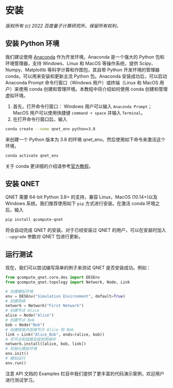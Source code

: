 # 安装

*版权所有 (c) 2022 百度量子计算研究所，保留所有权利。*

## 安装 Python 环境

我们建议使用 [Anaconda](https://www.anaconda.com/products/distribution) 作为开发环境。Anaconda 是一个强大的 Python 包和环境管理器，支持 Windows、Linux 和 MacOS 等操作系统，提供 Scipy、Numpy、Matplotlib 等科学计算和作图包，其自带 Python 开发环境的管理器 conda，可以用来安装和更新主流 Python 包。Anaconda 安装成功后，可以启动 Anaconda Prompt 命令行窗口（Windows 用户）或终端（Linux 和 MacOS 用户）来使用 conda 创建和管理环境。本教程中将介绍如何使用 conda 创建和管理虚拟环境。

1. 首先，打开命令行窗口： Windows 用户可以输入 ``Anaconda Prompt``；MacOS 用户可以使用快捷键 ``command + space`` 并输入 ``Terminal``。
2. 在打开命令行窗口后，输入
```bash
conda create --name qnet_env python=3.8
```
来创建一个 Python 版本为 3.8 的环境 qnet_env。然后使用如下命令来激活这个环境，
```bash
conda activate qnet_env
```

关于 conda 更详细的介绍请参考[官方教程](https://docs.conda.io/projects/conda/en/latest/user-guide/getting-started.html)。

## 安装 QNET

QNET 需要 64-bit Python 3.8+ 的支持，兼容 Linux，MacOS (10.14+)以及 Windows 系统。我们推荐使用如下 ``pip`` 方式进行安装。在激活 conda 环境之后，输入
```bash
pip install qcompute-qnet
```
将会自动完成 QNET 的安装。对于已经安装过 QNET 的用户，可以在安装时加入 ``--upgrade`` 参数对 QNET 包进行更新。

## 运行测试

现在，我们可以尝试编写简单的例子来测试 QNET 是否安装成功。例如：


```python
from qcompute_qnet.core.des import DESEnv
from qcompute_qnet.topology import Network, Node, Link

# 创建模拟环境
env = DESEnv("Simulation Environment", default=True)
# 创建网络
network = Network("First Network")  
# 创建节点 Alice
alice = Node("Alice")  
# 创建节点 Bob
bob = Node("Bob")  
# 创建链路并连接节点 Alice 和 Bob
link = Link("Alice_Bob", ends=(alice, bob)) 
# 将节点和链路安装到网络中
network.install([alice, bob, link])  
# 初始化模拟环境
env.init()
# 模拟运行
env.run()
```

注意 API 文档的 Examples 栏目中我们提供了更丰富的代码演示案例，欢迎用户进行测试学习。
